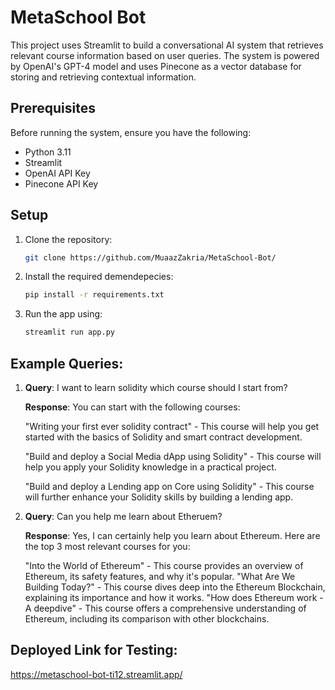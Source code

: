# MetaSchool Bot

This project uses Streamlit to build a conversational AI system that retrieves relevant course information based on user queries. The system is powered by OpenAI's GPT-4 model and uses Pinecone as a vector database for storing and retrieving contextual information.

## Prerequisites

Before running the system, ensure you have the following:
- Python 3.11
- Streamlit
- OpenAI API Key
- Pinecone API Key

## Setup

1. Clone the repository:
   ```bash
   git clone https://github.com/MuaazZakria/MetaSchool-Bot/
2. Install the required demendepecies:
   ```bash
   pip install -r requirements.txt
4. Run the app using:
   ```bash
   streamlit run app.py

## Example Queries:

1. **Query**: I want to learn solidity which course should I start from?
   
   **Response**: You can start with the following courses:

   "Writing your first ever solidity contract" - This course will help you get started with the basics of Solidity and smart contract development.

   "Build and deploy a Social Media dApp using Solidity" - This course will help you apply your Solidity knowledge in a practical project.

   "Build and deploy a Lending app on Core using Solidity" - This course will further enhance your Solidity skills by building a lending app.

3. **Query**: Can you help me learn about Etheruem?
   
   **Response**: Yes, I can certainly help you learn about Ethereum. Here are the top 3 most relevant courses for you:

   "Into the World of Ethereum" - This course provides an overview of Ethereum, its safety features, and why it's popular.
   "What Are We Building Today?" - This course dives deep into the Ethereum Blockchain, explaining its importance and how it works.
   "How does Ethereum work - A deepdive" - This course offers a comprehensive understanding of Ethereum, including its comparison with other blockchains.

## Deployed Link for Testing:
 https://metaschool-bot-ti12.streamlit.app/
